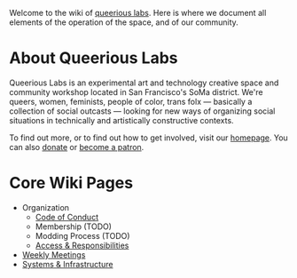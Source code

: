 <!-- TITLE: Queerious Labs -->

Welcome to the wiki of [queerious labs](https://queeriouslabs.com/). Here is where we document all elements of the operation of the space, and of our community.

# About Queerious Labs

Queerious Labs is an experimental art and technology creative space and community workshop located in San Francisco's SoMa district. We're queers, women, feminists, people of color, trans folx — basically a collection of social outcasts — looking for new ways of organizing social situations in technically and artistically constructive contexts.

To find out more, or to find out how to get involved, visit our [homepage](https://queeriouslabs.com/). You can also [donate](https://queeriouslabs.com/donate) or [become a patron](https://www.patreon.com/QueeriousLabs).

# Core Wiki Pages
* Organization
  * [Code of Conduct](/coc)
  * Membership (TODO)
  * Modding Process (TODO)
  * [Access & Responsibilities](/access)
* [Weekly Meetings](/weekly-meetings)
* [Systems & Infrastructure](/infrastructure)
